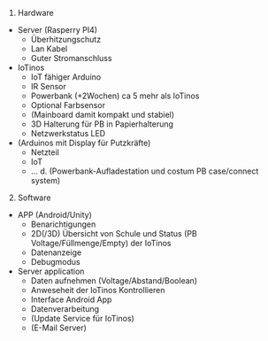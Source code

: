1.	Hardware
  *	Server (Rasperry PI4)
    -	Überhitzungschutz
    -	Lan Kabel
    -	Guter Stromanschluss
  *	IoTinos
    -	IoT fähiger Arduino 
    -	IR Sensor
    -	Powerbank (+2Wochen) ca 5 mehr als IoTinos
    -	Optional Farbsensor
    -	(Mainboard damit kompakt und stabiel)
    -	3D Halterung für PB in Papierhalterung
    -	Netzwerkstatus LED
  *	(Arduinos mit Display für Putzkräfte)
    - Netzteil
    -	IoT 
    -	…
  d.	(Powerbank-Aufladestation und costum PB case/connect system)
  
2.	Software
  *	APP (Android/Unity)
    -	Benarichtigungen
    -	2D(/3D) Übersicht von Schule und Status (PB Voltage/Füllmenge/Empty) der IoTinos
    -	Datenanzeige
    -	Debugmodus
  *	Server application
    -	Daten aufnehmen (Voltage/Abstand/Boolean)
    -	Anweseheit der IoTinos Kontrollieren 
    -	Interface Android App
    -	Datenverarbeitung 
    -	(Update Service für IoTinos)
    -	(E-Mail Server)
